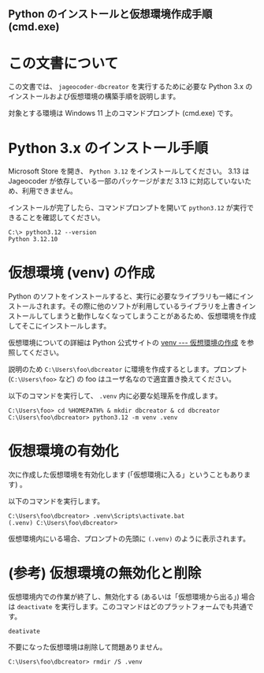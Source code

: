 Python のインストールと仮想環境作成手順 (cmd.exe)
-------------------------------------------------

# この文書について

この文書では、 `jageocoder-dbcreator` を実行するために必要な Python 3.x のインストールおよび仮想環境の構築手順を説明します。

対象とする環境は Windows 11 上のコマンドプロンプト (cmd.exe) です。

# Python 3.x のインストール手順

Microsoft Store を開き、 `Python 3.12` をインストールしてください。 3.13 は Jageocoder が依存している一部のパッケージがまだ 3.13 に対応していないため、利用できません。

インストールが完了したら、コマンドプロンプトを開いて `python3.12` が実行できることを確認してください。

```
C:\> python3.12 --version
Python 3.12.10
```

# 仮想環境 (venv) の作成

Python のソフトをインストールすると、実行に必要なライブラリも一緒にインストールされます。その際に他のソフトが利用しているライブラリを上書きインストールしてしまうと動作しなくなってしまうことがあるため、仮想環境を作成してそこにインストールします。

仮想環境についての詳細は Python 公式サイトの [venv --- 仮想環境の作成](https://docs.python.org/ja/3.10/library/venv.html) を参照してください。

説明のため `C:\Users\foo\dbcreator` に環境を作成するとします。プロンプト (`C:\Users\foo>` など) の foo はユーザ名なので適宜置き換えてください。

以下のコマンドを実行して、 `.venv` 内に必要な処理系を作成します。
```
C:\Users\foo> cd %HOMEPATH% & mkdir dbcreator & cd dbcreator
C:\Users\foo\dbcreator> python3.12 -m venv .venv
```

# 仮想環境の有効化

次に作成した仮想環境を有効化します (「仮想環境に入る」ということもあります) 。

以下のコマンドを実行します。

```
C:\Users\foo\dbcreator> .venv\Scripts\activate.bat
(.venv) C:\Users\foo\dbcreator> 
```

仮想環境内にいる場合、プロンプトの先頭に `(.venv)` のように表示されます。

# (参考) 仮想環境の無効化と削除

仮想環境内での作業が終了し、無効化する (あるいは「仮想環境から出る」) 場合は `deactivate` を実行します。このコマンドはどのプラットフォームでも共通です。

```
deativate
```

不要になった仮想環境は削除して問題ありません。

```
C:\Users\foo\dbcreator> rmdir /S .venv
```
